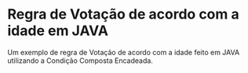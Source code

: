 # Regra de Votação de acordo com a idade em JAVA
 Um exemplo de regra de Votação de acordo com a idade feito em JAVA utilizando a Condição Composta Encadeada. 
